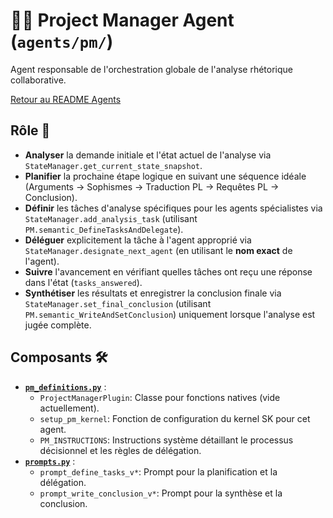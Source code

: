 # 🧑‍🏫 Project Manager Agent (`agents/pm/`)

Agent responsable de l'orchestration globale de l'analyse rhétorique collaborative.

[Retour au README Agents](../README.md)

## Rôle 🎯

* **Analyser** la demande initiale et l'état actuel de l'analyse via `StateManager.get_current_state_snapshot`.
* **Planifier** la prochaine étape logique en suivant une séquence idéale (Arguments -> Sophismes -> Traduction PL -> Requêtes PL -> Conclusion).
* **Définir** les tâches d'analyse spécifiques pour les agents spécialistes via `StateManager.add_analysis_task` (utilisant `PM.semantic_DefineTasksAndDelegate`).
* **Déléguer** explicitement la tâche à l'agent approprié via `StateManager.designate_next_agent` (en utilisant le **nom exact** de l'agent).
* **Suivre** l'avancement en vérifiant quelles tâches ont reçu une réponse dans l'état (`tasks_answered`).
* **Synthétiser** les résultats et enregistrer la conclusion finale via `StateManager.set_final_conclusion` (utilisant `PM.semantic_WriteAndSetConclusion`) uniquement lorsque l'analyse est jugée complète.

## Composants 🛠️

* **[`pm_definitions.py`](./pm_definitions.py)** :
    * `ProjectManagerPlugin`: Classe pour fonctions natives (vide actuellement).
    * `setup_pm_kernel`: Fonction de configuration du kernel SK pour cet agent.
    * `PM_INSTRUCTIONS`: Instructions système détaillant le processus décisionnel et les règles de délégation.
* **[`prompts.py`](./prompts.py)** :
    * `prompt_define_tasks_v*`: Prompt pour la planification et la délégation.
    * `prompt_write_conclusion_v*`: Prompt pour la synthèse et la conclusion.